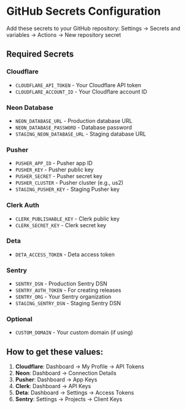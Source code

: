 # GitHub Secrets Configuration

Add these secrets to your GitHub repository:
Settings → Secrets and variables → Actions → New repository secret

## Required Secrets

### Cloudflare
- `CLOUDFLARE_API_TOKEN` - Your Cloudflare API token
- `CLOUDFLARE_ACCOUNT_ID` - Your Cloudflare account ID

### Neon Database
- `NEON_DATABASE_URL` - Production database URL
- `NEON_DATABASE_PASSWORD` - Database password
- `STAGING_NEON_DATABASE_URL` - Staging database URL

### Pusher
- `PUSHER_APP_ID` - Pusher app ID
- `PUSHER_KEY` - Pusher public key
- `PUSHER_SECRET` - Pusher secret key
- `PUSHER_CLUSTER` - Pusher cluster (e.g., us2)
- `STAGING_PUSHER_KEY` - Staging Pusher key

### Clerk Auth
- `CLERK_PUBLISHABLE_KEY` - Clerk public key
- `CLERK_SECRET_KEY` - Clerk secret key

### Deta
- `DETA_ACCESS_TOKEN` - Deta access token

### Sentry
- `SENTRY_DSN` - Production Sentry DSN
- `SENTRY_AUTH_TOKEN` - For creating releases
- `SENTRY_ORG` - Your Sentry organization
- `STAGING_SENTRY_DSN` - Staging Sentry DSN

### Optional
- `CUSTOM_DOMAIN` - Your custom domain (if using)

## How to get these values:

1. **Cloudflare**: Dashboard → My Profile → API Tokens
2. **Neon**: Dashboard → Connection Details
3. **Pusher**: Dashboard → App Keys
4. **Clerk**: Dashboard → API Keys
5. **Deta**: Dashboard → Settings → Access Tokens
6. **Sentry**: Settings → Projects → Client Keys